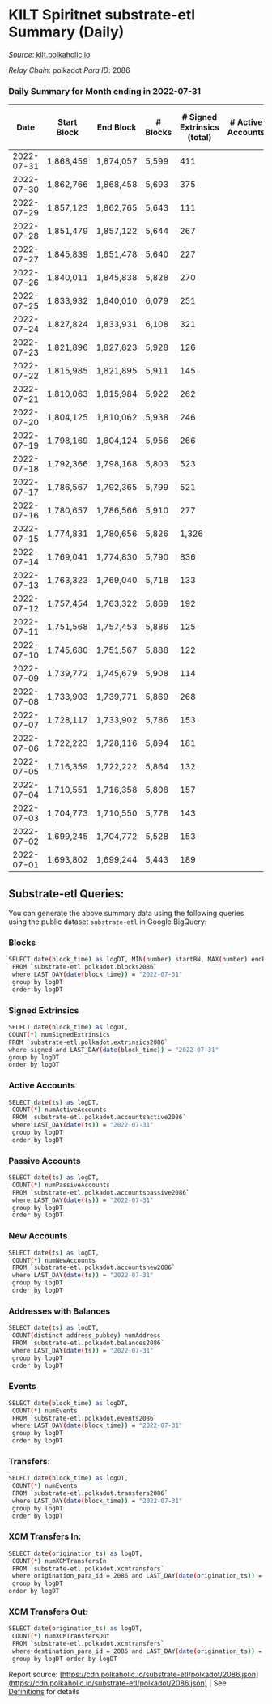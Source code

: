 # KILT Spiritnet substrate-etl Summary (Daily)

_Source_: [kilt.polkaholic.io](https://kilt.polkaholic.io)

*Relay Chain*: polkadot
*Para ID*: 2086



### Daily Summary for Month ending in 2022-07-31


| Date | Start Block | End Block | # Blocks | # Signed Extrinsics (total) | # Active Accounts | # Passive | # New | # Addresses with Balances | # Events | # Transfers | # XCM Transfers In | # XCM Transfers Out | Issues | 
| ---- | ----------- | --------- | -------- | --------------------------- | ----------------- | --------- | ----- | ------------------------- | -------- | ----------- | ------------------ | ------------------- | ------ |
| 2022-07-31 | 1,868,459 | 1,874,057 | 5,599 | 411 |  |  |  | 16,097 | 428,044 | 138 ($35,680.34) |   |   |  |
| 2022-07-30 | 1,862,766 | 1,868,458 | 5,693 | 375 |  |  |  | 16,004 | 434,065 | 121 ($70,355.01) |   |   |  |
| 2022-07-29 | 1,857,123 | 1,862,765 | 5,643 | 111 |  |  |  | 15,914 | 427,669 | 46 ($47,396.58) |   |   |  |
| 2022-07-28 | 1,851,479 | 1,857,122 | 5,644 | 267 |  |  |  | 15,908 | 430,620 | 109 ($82,216.32) |   |   |  |
| 2022-07-27 | 1,845,839 | 1,851,478 | 5,640 | 227 |  |  |  | 15,866 | 430,148 | 78 ($45,625.29) |   |   |  |
| 2022-07-26 | 1,840,011 | 1,845,838 | 5,828 | 270 |  |  |  | 15,824 | 444,999 | 80 ($31,744.90) |   |   |  |
| 2022-07-25 | 1,833,932 | 1,840,010 | 6,079 | 251 |  |  |  | 15,781 | 464,055 | 84 ($121,334.72) |   |   |  |
| 2022-07-24 | 1,827,824 | 1,833,931 | 6,108 | 321 |  |  |  | 15,757 | 466,737 | 107 ($41,070.79) |   |   |  |
| 2022-07-23 | 1,821,896 | 1,827,823 | 5,928 | 126 |  |  |  | 15,695 | 451,339 | 55 ($27,662.34) |   |   |  |
| 2022-07-22 | 1,815,985 | 1,821,895 | 5,911 | 145 |  |  |  | 15,684 | 449,999 | 83 ($156,455.46) |   |   |  |
| 2022-07-21 | 1,810,063 | 1,815,984 | 5,922 | 262 |  |  |  | 15,673 | 452,205 | 70 ($262,004.22) |   |   |  |
| 2022-07-20 | 1,804,125 | 1,810,062 | 5,938 | 246 |  |  |  | 15,637 | 452,821 | 95 ($104,044.61) |   |   |  |
| 2022-07-19 | 1,798,169 | 1,804,124 | 5,956 | 266 |  |  |  | 15,617 | 454,600 | 78 ($142,073.62) |   |   |  |
| 2022-07-18 | 1,792,366 | 1,798,168 | 5,803 | 523 |  |  |  | 15,595 | 444,901 | 215 ($223,964.20) |   |   |  |
| 2022-07-17 | 1,786,567 | 1,792,365 | 5,799 | 521 |  |  |  | 15,548 | 445,238 | 146 ($86,163.37) |   |   |  |
| 2022-07-16 | 1,780,657 | 1,786,566 | 5,910 | 277 |  |  |  | 15,483 | 451,182 | 107 ($741,055.55) |   |   |  |
| 2022-07-15 | 1,774,831 | 1,780,656 | 5,826 | 1,326 |  |  |  | 15,460 | 452,193 | 106 ($199,503.92) |   |   |  |
| 2022-07-14 | 1,769,041 | 1,774,830 | 5,790 | 836 |  |  |  | 15,436 | 445,970 | 91 ($74,748.29) |   |   |  |
| 2022-07-13 | 1,763,323 | 1,769,040 | 5,718 | 133 |  |  |  | 15,425 | 435,337 | 68 ($127,803.83) |   |   |  |
| 2022-07-12 | 1,757,454 | 1,763,322 | 5,869 | 192 |  |  |  | 15,413 | 447,435 | 108 ($446,209.96) |   |   |  |
| 2022-07-11 | 1,751,568 | 1,757,453 | 5,886 | 125 |  |  |  | 15,404 | 448,289 | 69 ($187,716.38) |   |   |  |
| 2022-07-10 | 1,745,680 | 1,751,567 | 5,888 | 122 |  |  |  | 15,393 | 448,412 | 70 ($196,582.37) |   |   |  |
| 2022-07-09 | 1,739,772 | 1,745,679 | 5,908 | 114 |  |  |  | 15,390 | 449,847 | 66 ($130,231.49) |   |   |  |
| 2022-07-08 | 1,733,903 | 1,739,771 | 5,869 | 268 |  |  |  | 15,382 | 447,358 | 193 ($1,648,000.67) |   |   |  |
| 2022-07-07 | 1,728,117 | 1,733,902 | 5,786 | 153 |  |  |  | 15,340 | 440,708 | 72 ($466,386.94) |   |   |  |
| 2022-07-06 | 1,722,223 | 1,728,116 | 5,894 | 181 |  |  |  | 15,331 | 449,148 | 74 ($1,145,974.37) |   |   |  |
| 2022-07-05 | 1,716,359 | 1,722,222 | 5,864 | 132 |  |  |  | 15,315 | 446,000 | 78 ($263,794.02) |   |   |  |
| 2022-07-04 | 1,710,551 | 1,716,358 | 5,808 | 157 |  |  |  | 15,304 | 441,583 | 59 ($227,496.02) |   |   |  |
| 2022-07-03 | 1,704,773 | 1,710,550 | 5,778 | 143 |  |  |  | 15,293 | 437,284 | 57 ($17,261.90) |   |   |  |
| 2022-07-02 | 1,699,245 | 1,704,772 | 5,528 | 153 |  |  |  | 15,276 | 418,188 | 99 ($285,538.04) |   |   |  |
| 2022-07-01 | 1,693,802 | 1,699,244 | 5,443 | 189 |  |  |  | 15,254 | 411,661 | 109 ($129,861.57) |   |   |  |

## Substrate-etl Queries:
You can generate the above summary data using the following queries using the public dataset `substrate-etl` in Google BigQuery:

### Blocks
```bash
SELECT date(block_time) as logDT, MIN(number) startBN, MAX(number) endBN, COUNT(*) numBlocks 
 FROM `substrate-etl.polkadot.blocks2086`  
 where LAST_DAY(date(block_time)) = "2022-07-31" 
 group by logDT 
 order by logDT
```

### Signed Extrinsics
```bash
SELECT date(block_time) as logDT, 
COUNT(*) numSignedExtrinsics 
FROM `substrate-etl.polkadot.extrinsics2086`  
where signed and LAST_DAY(date(block_time)) = "2022-07-31" 
group by logDT 
order by logDT
```

### Active Accounts
```bash
SELECT date(ts) as logDT, 
 COUNT(*) numActiveAccounts 
 FROM `substrate-etl.polkadot.accountsactive2086` 
 where LAST_DAY(date(ts)) = "2022-07-31" 
 group by logDT 
 order by logDT
```

### Passive Accounts
```bash
SELECT date(ts) as logDT, 
 COUNT(*) numPassiveAccounts 
 FROM `substrate-etl.polkadot.accountspassive2086` 
 where LAST_DAY(date(ts)) = "2022-07-31" 
 group by logDT 
 order by logDT
```

### New Accounts
```bash
SELECT date(ts) as logDT, 
 COUNT(*) numNewAccounts 
 FROM `substrate-etl.polkadot.accountsnew2086` 
 where LAST_DAY(date(ts)) = "2022-07-31" 
 group by logDT
 order by logDT
```

### Addresses with Balances
```bash
SELECT date(ts) as logDT,
 COUNT(distinct address_pubkey) numAddress 
 FROM `substrate-etl.polkadot.balances2086` 
 where LAST_DAY(date(ts)) = "2022-07-31" 
 group by logDT 
 order by logDT
```

### Events
```bash
SELECT date(block_time) as logDT, 
 COUNT(*) numEvents 
 FROM `substrate-etl.polkadot.events2086` 
 where LAST_DAY(date(block_time)) = "2022-07-31" 
 group by logDT 
 order by logDT
```

### Transfers:
```bash
SELECT date(block_time) as logDT, 
 COUNT(*) numEvents 
 FROM `substrate-etl.polkadot.transfers2086` 
 where LAST_DAY(date(block_time)) = "2022-07-31" 
 group by logDT 
 order by logDT
```

### XCM Transfers In:
```bash
SELECT date(origination_ts) as logDT, 
 COUNT(*) numXCMTransfersIn 
 FROM `substrate-etl.polkadot.xcmtransfers` 
 where origination_para_id = 2086 and LAST_DAY(date(origination_ts)) = "2022-07-31" 
 group by logDT 
order by logDT
```

### XCM Transfers Out:
```bash
SELECT date(origination_ts) as logDT, 
 COUNT(*) numXCMTransfersOut 
 FROM `substrate-etl.polkadot.xcmtransfers` 
 where destination_para_id = 2086 and LAST_DAY(date(origination_ts)) = "2022-07-31" 
 group by logDT order by logDT
```


Report source: [https://cdn.polkaholic.io/substrate-etl/polkadot/2086.json](https://cdn.polkaholic.io/substrate-etl/polkadot/2086.json) | See [Definitions](/DEFINITIONS.md) for details
